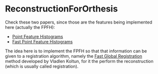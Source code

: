 # ReconstructionForOrthesis
Check these two papers, since those are the features being implemented here (actually the FPFH):
* [Point Feature Histograms](http://ezproxy.uniandes.edu.co:8080/login?url=http://ieeexplore.ieee.org/document/4650967/?part=1)
* [Fast Point Feature Histograms](http://ieeexplore.ieee.org.ezproxy.uniandes.edu.co:8080/document/5152473/?reload=true)

The idea here is to implement the FPFH so that that information can be given to a registration algorithm, namely the [Fast Global Registration](https://github.com/IntelVCL/FastGlobalRegistration) method developed by Vladlen Koltun, for it the perform the reconstruction (which is usually called registration).
